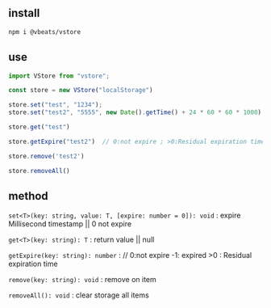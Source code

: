 ## install

```bash
npm i @vbeats/vstore
```

## use

```typescript
import VStore from "vstore";

const store = new VStore("localStorage")

store.set("test", "1234");
store.set("test2", "5555", new Date().getTime() + 24 * 60 * 60 * 1000)

store.get("test")

store.getExpire("test2")  // 0:not expire ; >0:Residual expiration time ; -1:has expired

store.remove('test2')

store.removeAll()
```

## method

`set<T>(key: string, value: T, [expire: number = 0]): void` : expire Millisecond timestamp || 0 not expire

`get<T>(key: string): T` : return value || null

`getExpire(key: string): number` : // 0:not expire -1: expired  >0 : Residual expiration time

`remove(key: string): void` : remove on item

`removeAll(): void` : clear storage all items 


